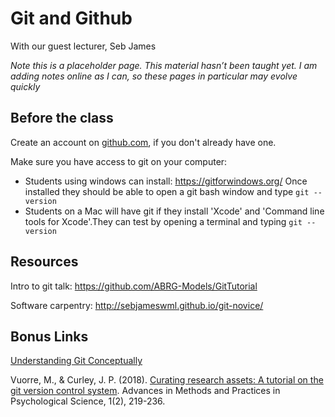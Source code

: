 # Git and Github


With our guest lecturer, Seb James


<div class="info">
<p><em>Note this is a placeholder page. This material hasn’t been taught yet. I am adding notes online as I can, so these pages in particular may evolve quickly</em></p>
</div>


## Before the class

Create an account on [github.com](https://github.com/), if you don't already have one.

Make sure you have access to git on your computer:

 * Students using windows can install: https://gitforwindows.org/ Once installed they should be able to open a git bash window and type ``git --version``
 * Students on a Mac will have git if they install 'Xcode' and 'Command line tools for Xcode'.They can test by opening a terminal and typing ``git --version``



## Resources 

Intro to git talk: https://github.com/ABRG-Models/GitTutorial

Software carpentry: http://sebjameswml.github.io/git-novice/

## Bonus Links

[Understanding Git Conceptually](https://www.sbf5.com/~cduan/technical/git/)

Vuorre, M., & Curley, J. P. (2018). [Curating research assets: A tutorial on the git version control system](https://journals.sagepub.com/doi/full/10.1177/2515245918754826). Advances in Methods and Practices in Psychological Science, 1(2), 219-236.
